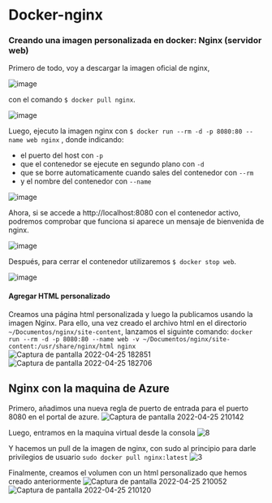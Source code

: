 # Docker-nginx
### Creando una imagen personalizada en docker: Nginx (servidor web)

Primero de todo, voy a descargar la imagen oficial de nginx,

![image](https://user-images.githubusercontent.com/91556405/159945004-b0a1b324-d94d-4ced-b373-c2b7b61a53a3.png)

con el comando ```$ docker pull nginx```.

![image](https://user-images.githubusercontent.com/91556405/159945812-38caa2c5-3066-44e2-ab39-c422069f4878.png)

Luego, ejecuto la imagen nginx con ```$ docker run --rm -d -p 8080:80 --name web nginx``` ,
donde indicando:
- el puerto del host con ```-p```
- que el contenedor se ejecute en segundo plano con ```-d```
- que se borre automaticamente cuando sales del contenedor con ```--rm```
- y el nombre del contenedor con ```--name```

![image](https://user-images.githubusercontent.com/91556405/159949539-b22a93ef-be55-4fc9-92ac-a5014e6d76b5.png)

Ahora, si se accede a http://localhost:8080 con el contenedor activo, podremos comprobar que funciona si aparece un mensaje de bienvenida de nginx.

![image](https://user-images.githubusercontent.com/91556405/159950400-7149b4d2-fa97-46a4-b2a5-916070adb12f.png)

Después, para cerrar el contenedor utilizaremos ```$ docker stop web```.

![image](https://user-images.githubusercontent.com/91556405/159951971-b2eabb23-3d38-4713-848a-074fbd2f1400.png)

#### Agregar HTML personalizado
Creamos una página html personalizada y luego la publicamos usando la imagen Nginx.
Para ello, una vez creado el archivo html en el directorio ```~/Documentos/nginx/site-content```,
lanzamos el siguinte comando: ```docker run --rm -d -p 8080:80 --name web -v ~/Documentos/nginx/site-content:/usr/share/nginx/html nginx```
![Captura de pantalla 2022-04-25 182851](https://user-images.githubusercontent.com/91556405/165134417-9df218eb-c612-4f10-9f07-4acc0a62bc75.png)
![Captura de pantalla 2022-04-25 182706](https://user-images.githubusercontent.com/91556405/165134433-1e644fd0-b57f-4cdd-ba2e-4836cfe0daf9.png)

## Nginx con la maquina de Azure
Primero, añadimos una nueva regla de puerto de entrada para el puerto 8080 en el portal de azure.
![Captura de pantalla 2022-04-25 210142](https://user-images.githubusercontent.com/91556405/165339901-883b9dec-ca4e-4dfc-8f26-e91c9899fea7.png)

Luego, entramos en la maquina virtual desde la consola
![8](https://user-images.githubusercontent.com/91556405/165344056-7d8cbb2c-95c5-4321-bfce-986ac7a60477.png)

Y hacemos un pull de la imagen de nginx, con sudo al principio para darle privilegios de usuario ```sudo docker pull nginx:latest```
![3](https://user-images.githubusercontent.com/91556405/165341978-64768b32-11d4-4f77-9ea7-58f1acd90f10.png)

Finalmente, creamos el volumen con un html personalizado que hemos creado anteriormente
![Captura de pantalla 2022-04-25 210052](https://user-images.githubusercontent.com/91556405/165342819-d1e0b425-750c-44f6-8879-452b921523bd.png)
![Captura de pantalla 2022-04-25 210120](https://user-images.githubusercontent.com/91556405/165342860-8cbc1c63-cd33-4b6b-97d5-69d888b0407b.png)


